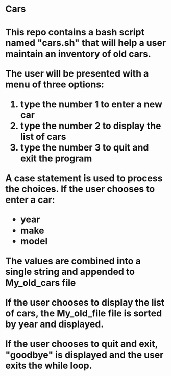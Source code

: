 <h1>Cars<h1>
<p>This repo contains a bash script named "cars.sh" that will help a user maintain an inventory of old cars. </p>

<p>The user will be presented with a menu of three options: 
<ol>
<li>type the number 1 to enter a new car</li>
<li>type the number 2 to display the list of cars</li>
<li>type the number 3 to quit and exit the program</li>
</ol>
<p>
A case statement is used to process the choices. If the user chooses to enter a car:
<ul>
<li>year</li>
<li>make</li>
<li>model</li>
</ul>

The values are combined into a single string and appended to My_old_cars file

If the user chooses to display the list of cars, the My_old_file file is sorted by year and displayed.

If the user chooses to quit and exit, "goodbye" is displayed and the user exits the while loop.

